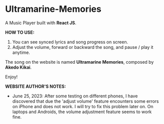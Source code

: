# Ultramarine-Memories
A Music Player built with **React JS**. 

**HOW TO USE:**
  1. You can see synced lyrics and song progress on screen.
  2. Adjust the volume, forward or backward the song, and pause / play it anytime.

The song on the website is named **Ultramarine Memories**, composed by **Akedo Kikai**.
  
Enjoy!

**WEBSITE AUTHOR'S NOTES:**
  + June 25, 2023:
      After some testing on different phones, I have discovered that due the 'adjust volume' feature encounters some errors on iPhone and does not work. I will try to fix this problem later on.
      On laptops and Androids, the volume adjustment feature seems to work fine.
